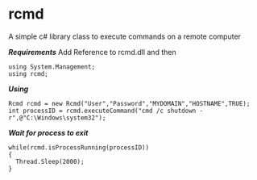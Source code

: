 # rcmd
A simple c# library class to execute commands on a remote computer

***Requirements***
Add Reference to rcmd.dll and then

	using System.Management; 
	using rcmd;

***Using***

	Rcmd rcmd = new Rcmd("User","Password","MYDOMAIN","HOSTNAME",TRUE);
	int processID = rcmd.executeCommand("cmd /c shutdown -r",@"C:\Windows\system32");
	
***Wait for process to exit***
	
	while(rcmd.isProcessRunning(processID))
	{
	  Thread.Sleep(2000);
	}
